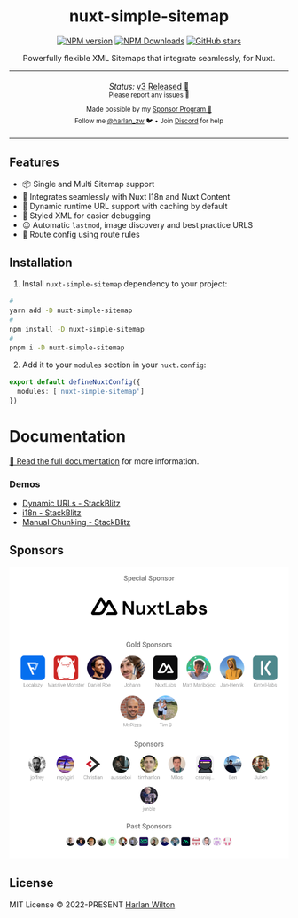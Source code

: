 <h1 align='center'>nuxt-simple-sitemap</h1>

<p align="center">
<a href='https://github.com/harlan-zw/nuxt-simple-sitemap/actions/workflows/test.yml'>
</a>
<a href="https://www.npmjs.com/package/nuxt-simple-sitemap" target="__blank"><img src="https://img.shields.io/npm/v/nuxt-simple-sitemap?style=flat&colorA=002438&colorB=28CF8D" alt="NPM version"></a>
<a href="https://www.npmjs.com/package/nuxt-simple-sitemap" target="__blank"><img alt="NPM Downloads" src="https://img.shields.io/npm/dm/nuxt-simple-sitemap?flat&colorA=002438&colorB=28CF8D"></a>
<a href="https://github.com/harlan-zw/nuxt-simple-sitemap" target="__blank"><img alt="GitHub stars" src="https://img.shields.io/github/stars/harlan-zw/nuxt-simple-sitemap?flat&colorA=002438&colorB=28CF8D"></a>
</p>


<p align="center">
Powerfully flexible XML Sitemaps that integrate seamlessly, for Nuxt.
</p>

<p align="center">
<table>
<tbody>
<td align="center">
<img width="800" height="0" /><br>
<i>Status:</i> <a href="https://github.com/harlan-zw/nuxt-simple-sitemap/releases/tag/v3.0.0">v3 Released 🎉</a></b> <br>
<sup> Please report any issues 🐛</sup><br>
<sub>Made possible by my <a href="https://github.com/sponsors/harlan-zw">Sponsor Program 💖</a><br> Follow me <a href="https://twitter.com/harlan_zw">@harlan_zw</a> 🐦 • Join <a href="https://discord.gg/275MBUBvgP">Discord</a> for help</sub><br>
<img width="800" height="0" />
</td>
</tbody>
</table>
</p>

## Features

- 📦 Single and Multi Sitemap support
- 🤝 Integrates seamlessly with Nuxt I18n and Nuxt Content
- 🤖 Dynamic runtime URL support with caching by default
- 🎨 Styled XML for easier debugging
- 😌 Automatic `lastmod`, image discovery and best practice URLS
- 🔄 Route config using route rules

## Installation

1. Install `nuxt-simple-sitemap` dependency to your project:

```bash
#
yarn add -D nuxt-simple-sitemap
#
npm install -D nuxt-simple-sitemap
#
pnpm i -D nuxt-simple-sitemap
```


2. Add it to your `modules` section in your `nuxt.config`:

```ts
export default defineNuxtConfig({
  modules: ['nuxt-simple-sitemap']
})
```

# Documentation

[📖 Read the full documentation](https://nuxtseo.com/sitemap) for more information.


### Demos

- [Dynamic URLs - StackBlitz](https://stackblitz.com/edit/nuxt-starter-dyraxc?file=server%2Fapi%2F_sitemap-urls.ts)
- [i18n - StackBlitz](https://stackblitz.com/edit/nuxt-starter-jwuie4?file=app.vue)
- [Manual Chunking - StackBlitz](https://stackblitz.com/edit/nuxt-starter-umyso3?file=nuxt.config.ts)

## Sponsors

<p align="center">
  <a href="https://raw.githubusercontent.com/harlan-zw/static/main/sponsors.svg">
    <img src='https://raw.githubusercontent.com/harlan-zw/static/main/sponsors.svg'/>
  </a>
</p>


## License

MIT License © 2022-PRESENT [Harlan Wilton](https://github.com/harlan-zw)
